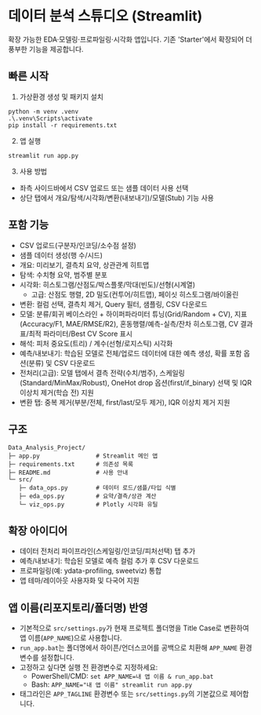 # 데이터 분석 스튜디오 (Streamlit)

확장 가능한 EDA·모델링·프로파일링·시각화 앱입니다. 기존 'Starter'에서 확장되어 더 풍부한 기능을 제공합니다.

## 빠른 시작

1) 가상환경 생성 및 패키지 설치

```
python -m venv .venv
.\.venv\Scripts\activate
pip install -r requirements.txt
```

2) 앱 실행

```
streamlit run app.py
```

3) 사용 방법
- 좌측 사이드바에서 CSV 업로드 또는 샘플 데이터 사용 선택
- 상단 탭에서 개요/탐색/시각화/변환(내보내기)/모델(Stub) 기능 사용

## 포함 기능
- CSV 업로드(구분자/인코딩/소수점 설정)
- 샘플 데이터 생성(행 수/시드)
- 개요: 미리보기, 결측치 요약, 상관관계 히트맵
- 탐색: 수치형 요약, 범주별 분포
- 시각화: 히스토그램/산점도/박스플롯/막대(빈도)/선형(시계열)
  - 고급: 산점도 행렬, 2D 밀도(컨투어/히트맵), 페이싯 히스토그램/바이올린
- 변환: 컬럼 선택, 결측치 제거, Query 필터, 샘플링, CSV 다운로드
- 모델: 분류/회귀 베이스라인 + 하이퍼파라미터 튜닝(Grid/Random + CV),
  지표(Accuracy/F1, MAE/RMSE/R2), 혼동행렬/예측-실측/잔차 히스토그램,
  CV 결과표/최적 파라미터/Best CV Score 표시
 - 해석: 피처 중요도(트리) / 계수(선형/로지스틱) 시각화
 - 예측/내보내기: 학습된 모델로 전체/업로드 데이터에 대한 예측 생성,
   확률 포함 옵션(분류) 및 CSV 다운로드
 - 전처리(고급): 모델 탭에서 결측 전략(수치/범주), 스케일링(Standard/MinMax/Robust),
   OneHot drop 옵션(first/if_binary) 선택 및 IQR 이상치 제거(학습 전) 지원
 - 변환 탭: 중복 제거(부분/전체, first/last/모두 제거), IQR 이상치 제거 지원

## 구조
```
Data_Analysis_Project/
├─ app.py                # Streamlit 메인 앱
├─ requirements.txt      # 의존성 목록
├─ README.md             # 사용 안내
└─ src/
   ├─ data_ops.py        # 데이터 로드/샘플/타입 식별
   ├─ eda_ops.py         # 요약/결측/상관 계산
   └─ viz_ops.py         # Plotly 시각화 유틸
```

## 확장 아이디어
- 데이터 전처리 파이프라인(스케일링/인코딩/피처선택) 탭 추가
 - 예측/내보내기: 학습된 모델로 예측 컬럼 추가 후 CSV 다운로드
- 프로파일링(예: ydata-profiling, sweetviz) 통합
- 앱 테마/레이아웃 사용자화 및 다국어 지원
## 앱 이름(리포지토리/폴더명) 반영
- 기본적으로 `src/settings.py`가 현재 프로젝트 폴더명을 Title Case로 변환하여 앱 이름(`APP_NAME`)으로 사용합니다.
- `run_app.bat`는 폴더명에서 하이픈/언더스코어를 공백으로 치환해 `APP_NAME` 환경변수를 설정합니다.
- 고정하고 싶다면 실행 전 환경변수로 지정하세요:
  - PowerShell/CMD: `set APP_NAME=내 앱 이름 & run_app.bat`
  - Bash: `APP_NAME="내 앱 이름" streamlit run app.py`
- 태그라인은 `APP_TAGLINE` 환경변수 또는 `src/settings.py`의 기본값으로 제어합니다.
